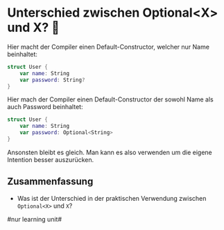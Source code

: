 # Unterschied zwischen Optional\<X\> und X?  🫙

Hier macht der Compiler einen Default-Constructor, welcher nur Name beinhaltet:

```swift
struct User {
    var name: String
    var password: String?
}
```

Hier mach der Compiler einen Default-Constructor der sowohl Name als auch Password beinhaltet:

```swift
struct User {
    var name: String
    var password: Optional<String>
}
```

Ansonsten bleibt es gleich. Man kann es also verwenden um die eigene Intention besser auszurücken.

## Zusammenfassung
- Was ist der Unterschied in der praktischen Verwendung zwischen `Optional<X>` und `X`?


#nur learning unit#